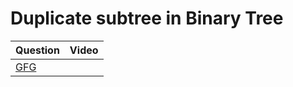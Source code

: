 Duplicate subtree in Binary Tree
===


|Question|Video|
|-|-|
|[GFG](https://practice.geeksforgeeks.org/problems/duplicate-subtree-in-binary-tree/1)||